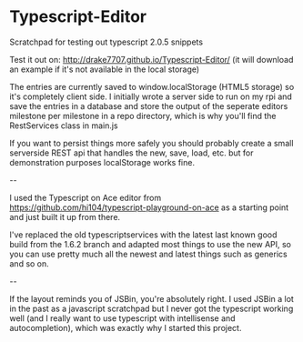 # Typescript-Editor
Scratchpad for testing out typescript 2.0.5 snippets

Test it out on: http://drake7707.github.io/Typescript-Editor/ (it will download an example if it's not available in the local storage)

The entries are currently saved to window.localStorage (HTML5 storage) so it's completely client side. 
I initially wrote a server side to run on my rpi and save the entries in a database and store the output of the seperate editors milestone per milestone in a repo directory, which is why you'll find the RestServices class in main.js

If you want to persist things more safely you should probably create a small serverside REST api that handles the new, save, load, etc. but for demonstration purposes localStorage works fine.

--

I used the Typescript on Ace editor from https://github.com/hi104/typescript-playground-on-ace as a starting point and just built it up from there.

I've replaced the old typescriptservices with the latest last known good build from the 1.6.2 branch and adapted most things to use the new API, so you can use pretty much all the newest and latest things such as generics and so on.

--

If the layout reminds you of JSBin, you're absolutely right. I used JSBin a lot in the past as a javascript scratchpad but I never got the typescript working well (and I really want to use typescript with intellisense and autocompletion), which was exactly why I started this project.
